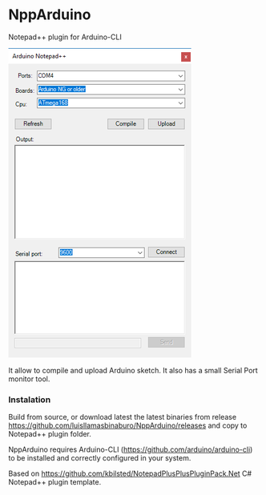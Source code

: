 # NppArduino
Notepad++ plugin for Arduino-CLI

![Image of Yaktocat](https://github.com/luisllamasbinaburo/NppArduino/blob/master/screenshots/npparduino.png)

It allow to compile and upload Arduino sketch. It also has a small Serial Port monitor tool.

### Instalation
Build from source, or download latest the latest binaries from release https://github.com/luisllamasbinaburo/NppArduino/releases and copy to Notepad++ plugin folder.

NppArduino requires Arduino-CLI (https://github.com/arduino/arduino-cli) to be installed and correctly configured in your system.

Based on https://github.com/kbilsted/NotepadPlusPlusPluginPack.Net C# Notepad++ plugin template.
